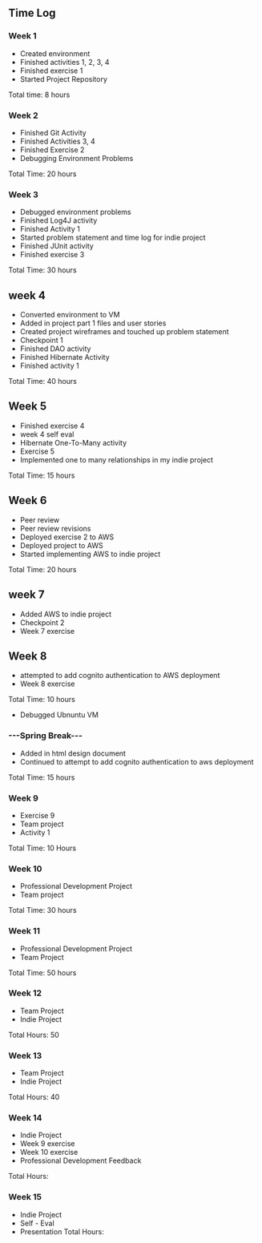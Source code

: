 ## Time Log

### Week 1
- Created environment 
- Finished activities 1, 2, 3, 4
- Finished exercise 1 
- Started Project Repository 

Total time: 8 hours 

### Week 2
- Finished Git Activity 
- Finished Activities 3, 4 
- Finished Exercise 2
- Debugging Environment Problems 

Total Time: 20 hours

### Week 3
- Debugged environment problems 
- Finished Log4J activity 
- Finished Activity 1 
- Started problem statement and time log for indie project
- Finished JUnit activity 
- Finished exercise 3

Total Time: 30 hours 

## week 4 
- Converted environment to VM
- Added in project part 1 files and user stories 
- Created project wireframes and touched up problem statement 
- Checkpoint 1 
- Finished DAO activity 
- Finished Hibernate Activity 
- Finished activity 1 

Total Time: 40 hours 

## Week 5
- Finished exercise 4
- week 4 self eval
- Hibernate One-To-Many activity 
- Exercise 5
- Implemented one to many relationships in my indie project

Total Time: 15 hours 

## Week 6 
- Peer review 
- Peer review revisions 
- Deployed exercise 2 to AWS
- Deployed project to AWS
- Started implementing AWS to indie project 

Total Time: 20 hours 

## week 7 
- Added AWS to indie project 
- Checkpoint 2 
- Week 7 exercise

## Week 8 
- attempted to add cognito authentication to AWS deployment
- Week 8 exercise 

Total Time: 10 hours
- Debugged Ubnuntu VM

### ---Spring Break---
- Added in html design document
- Continued to attempt to add cognito authentication to aws deployment 

Total Time: 15 hours 

### Week 9 
- Exercise 9
- Team project 
- Activity 1 


Total Time: 10 Hours 

### Week 10 
- Professional Development Project 
- Team project 

Total Time: 30 hours 

### Week 11 

- Professional Development Project 
- Team Project 

Total Time: 50 hours 

### Week 12 
- Team Project 
- Indie Project 

Total Hours: 50

### Week 13
- Team Project 
- Indie Project

Total Hours: 40

### Week 14
- Indie Project
- Week 9 exercise
- Week 10 exercise 
- Professional Development Feedback 

Total Hours: 

### Week 15
- Indie Project 
- Self - Eval
- Presentation
Total Hours: 
